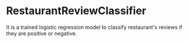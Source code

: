 # RestaurantReviewClassifier
It is a trained logistic regression model to classify restaurant's reviews if they are positive or negative.
